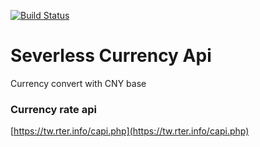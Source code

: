 [![Build Status](https://travis-ci.com/l7960261/serverless-currency-api.svg?branch=master)](https://travis-ci.com/l7960261/serverless-currency-api)

# Severless Currency Api

Currency convert with CNY base

### Currency rate api

[https://tw.rter.info/capi.php](https://tw.rter.info/capi.php)